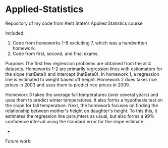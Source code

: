 # Applied-Statistics
Repository of my code from Kent State's Applied Statistics course

Included:
1. Code from homeworks 1-8 excluding 7, which was a handwritten homework.
2. Code from first, second, and final exams.

Purpose:
The first few regression problems are obtained from the alr4 datasets.  Homeworks 1-2 are primarily regression lines with estiomators for the slope (hatBeta1) and intercept (hatBeta0).  In homework 1, a regression line is estimated to weight based off height.  Homework 2 does takes rice prices in 2003 and uses them to predict rice prices in 2009.

Homework 3 takes the average fall temperatures (over several years) and uses them to predict winter temperatures.  It also forms a hypothesis test on the slope for fall temperature.  Next, the homework focuses on finding the relationship between mother's height on daughter's height.  To this this, it estimates the regression line para,mters as usual, but also forms a 99% confidence interval using the standard error for the slope estimate.  


* 

Future work:

